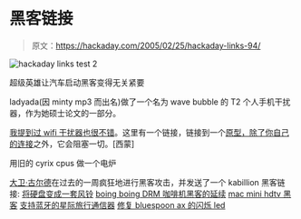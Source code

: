 # 黑客链接

> 原文：<https://hackaday.com/2005/02/25/hackaday-links-94/>

![hackaday links test 2](img/d9e7f0ba5e59fd024288bc0797922d83.png)

超级英雄让汽车启动黑客变得无关紧要

ladyada(因 minty mp3 而出名)做了一个名为 wave bubble 的 T2 个人手机干扰器，作为她硕士论文的一部分。

[我提到过 wifi 干扰器也很不错](http://www.hackaday.com/entry/1234000777032762/)。这里有一个链接，链接到一个[原型，除了你自己的连接](http://www.coin-operated.com/projects/wifihog)之外，它会阻塞一切。[西蒙]

用旧的 cyrix cpus 做一个电炉

[大卫·古尔德](http://www.geocities.com/wingman4l7)在过去的一周疯狂地进行黑客攻击，并发送了一个 kabillion 黑客链接:
[将硬盘变成一套风铃](http://www.boingboing.net/2005/02/23/howto_turn_a_hard_dr.html)
[boing boing DRM 咖啡机黑客的延续](http://www.boingboing.net/2005/02/21/coffee_pod_vendor_se.html)
[mac mini hdtv 黑客](http://www.engadget.com/entry/1234000663032664/)
[支持蓝牙的星际旅行通信器](http://cgi.ebay.com/ws/eBayISAPI.dll?ViewItem&category=42393&item=2282460229)
[修复 bluespoon ax 的闪烁 led](http://www.gizmodo.com/gadgets/peripherals/headsets/howto-fix-bluespoon-axs-flashing-led-033542.php)